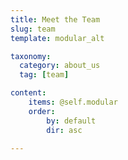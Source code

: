 ```yaml
---
title: Meet the Team
slug: team
template: modular_alt

taxonomy:
  category: about_us
  tag: [team]

content:
    items: @self.modular
    order:
        by: default
        dir: asc

---
```

